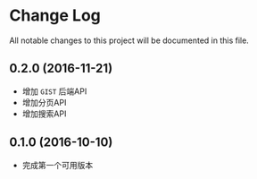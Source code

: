 # Change Log
All notable changes to this project will be documented in this file.

## 0.2.0 (2016-11-21)

- 增加 ``GIST`` 后端API
- 增加分页API
- 增加搜索API

## 0.1.0 (2016-10-10)

- 完成第一个可用版本
